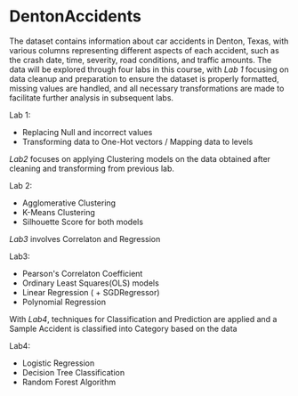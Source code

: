 # DentonAccidents

The dataset contains information about car accidents in Denton, Texas, with various columns representing different aspects of each accident, such as the crash date, time, severity, road conditions, and traffic amounts. 
The data will be explored through four labs in this course, with *Lab 1* focusing on data cleanup and preparation to ensure the dataset is properly formatted, missing values are handled, and all necessary transformations are made to facilitate further analysis in subsequent labs.

Lab 1:
- Replacing Null and incorrect values
- Transforming data to One-Hot vectors / Mapping data to levels

*Lab2* focuses on applying Clustering models on the data obtained after cleaning and transforming from previous lab.

Lab 2:
- Agglomerative Clustering
- K-Means Clustering
- Silhouette Score for both models

*Lab3* involves Correlaton and Regression

Lab3:
- Pearson's Correlaton Coefficient
- Ordinary Least Squares(OLS) models
- Linear Regression ( + SGDRegressor)
- Polynomial Regression

With *Lab4*, techniques for Classification and Prediction are applied and a Sample Accident is classified into Category based on the data

Lab4:
- Logistic Regression
- Decision Tree Classification
- Random Forest Algorithm

